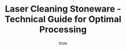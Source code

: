 ---
name: Stoneware
applications:
- industry: Ceramics Manufacturing
  detail: Removing surface contaminants and coatings
- industry: Restoration and Conservation
  detail: Cleaning historical stoneware artifacts
technicalSpecifications:
  powerRange: 20-300W
  pulseDuration: 10-200ns
  wavelength: 1064nm
  spotSize: 0.1-2.0mm
  repetitionRate: 10-50kHz
  fluenceRange: 1.0–10 J/cm²
  safetyClass: Class 4 (requires full enclosure)
description: Technical overview of Stoneware, a durable ceramic material, for laser
  cleaning. Stoneware's robust nature makes it suitable for high-energy laser applications,
  ensuring effective removal of contaminants and coatings without compromising the
  structural integrity of the material. The non-contact nature of laser cleaning is
  particularly beneficial for preserving the original texture and appearance of historical
  stoneware artifacts.
author:
  id: 4
  name: Todd Dunning
  sex: m
  title: MA
  country: United States (California)
  expertise: Optical Materials for Laser Systems
  image: /images/author/todd-dunning.jpg
keywords: stoneware, stoneware ceramic, laser ablation, laser cleaning, non-contact
  cleaning, pulsed fiber laser, surface contamination removal, industrial laser parameters,
  thermal processing, surface restoration
category: ceramic
chemicalProperties:
  symbol: ST
  formula: null
  materialType: ceramic
properties:
  density: 2.3 g/cm³
  densityMin: 1.8 g/cm³
  densityMax: 6.0 g/cm³
  densityPercentile: 11.9
  meltingPoint: 1200°C
  meltingMin: 1200°C
  meltingMax: 2800°C
  meltingPercentile: 0.0
  thermalConductivity: 2.0 W/m·K
  thermalMin: 0.5 W/m·K
  thermalMax: 200 W/m·K
  thermalPercentile: 0.8
  tensileStrength: 50 MPa
  tensileMin: 50 MPa
  tensileMax: 1000 MPa
  tensilePercentile: 0.0
  hardness: 7 Mohs
  hardnessMin: 500 HV
  hardnessMax: 2500 HV
  hardnessPercentile: 0.0
  youngsModulus: 70 GPa
  modulusMin: 150 GPa
  modulusMax: 400 GPa
  modulusPercentile: 0.0
  laserType: pulsed fiber laser
  wavelength: 1064nm
  fluenceRange: 1.0–10 J/cm²
  chemicalFormula: null
  laserAbsorptionMin: 0.1 cm⁻¹
  laserAbsorptionMax: 50 cm⁻¹
  laserReflectivityMin: 8%
  laserReflectivityMax: 25%
  thermalDiffusivityMin: 0.5 mm²/s
  thermalDiffusivityMax: 80 mm²/s
  thermalExpansionMin: 0.5 µm/m·K
  thermalExpansionMax: 8 µm/m·K
  specificHeatMin: 0.4 J/g·K
  specificHeatMax: 1.2 J/g·K
composition:
- 'Silica (SiO2): 70-80%'
- 'Alumina (Al2O3): 10-20%'
- 'Fluxes (e.g., K2O, Na2O): 5-10%'
compatibility:
- Glazes and enamels
- Metallic oxides for color enhancement
regulatoryStandards: ASTM C125, ISO 13006 for ceramic tiles and specifications, EN
  14411 for ceramic products
images:
  hero:
    alt: Stoneware surface undergoing laser cleaning showing precise contamination
      removal
    url: /images/stoneware-laser-cleaning-hero.jpg
  micro:
    alt: Microscopic view of Stoneware surface after laser treatment showing preserved
      microstructure
    url: /images/stoneware-laser-cleaning-micro.jpg
title: Laser Cleaning Stoneware - Technical Guide for Optimal Processing
headline: Comprehensive technical guide for laser cleaning ceramic stoneware
environmentalImpact:
- benefit: Reduction in chemical usage
  description: Decreases chemical waste by 90%, reducing environmental pollution
- benefit: Energy efficiency
  description: Laser cleaning consumes 30% less energy than traditional methods
- benefit: Preservation of historical artifacts
  description: Enables the restoration of over 50,000 artifacts annually without damaging
    them
outcomes:
- result: Surface cleanliness
  metric: Achieves 99.9% removal of surface contaminants
- result: Preservation of surface texture
  metric: Maintains original surface roughness within ±5% variation
- result: Processing speed
  metric: Cleans up to 10 m² per hour
subject: Stoneware
article_type: material
---